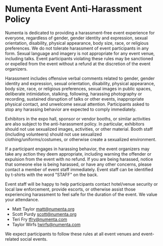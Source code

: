 # Numenta Event Anti-Harassment Policy

Numenta is dedicated to providing a harassment-free event experience for
everyone, regardless of gender, gender identity and expression, sexual
orientation, disability, physical appearance, body size, race, or religious
preferences. We do not tolerate harassment of event participants in any form.
Sexual language and imagery is not appropriate for any event venue, including
talks. Event participants violating these rules may be sanctioned or expelled
from the event without a refund at the discretion of the event organizers.

Harassment includes offensive verbal comments related to gender, gender identity
and expression, sexual orientation, disability, physical appearance, body size,
race, or religious preferences, sexual images in public spaces, deliberate
intimidation, stalking, following, harassing photography or recording, sustained
disruption of talks or other events, inappropriate physical contact, and
unwelcome sexual attention. Participants asked to stop any harassing behavior
are expected to comply immediately.

Exhibitors in the expo hall, sponsor or vendor booths, or similar activities are
also subject to the anti-harassment policy. In particular, exhibitors should not
use sexualized images, activities, or other material. Booth staff (including
volunteers) should not use sexualized clothing/uniforms/costumes, or otherwise
create a sexualized environment.

If a participant engages in harassing behavior, the event organizers may take
any action they deem appropriate, including warning the offender or expulsion
from the event with no refund. If you are being harassed, notice that someone
else is being harassed, or have any other concerns, please contact a member of
event staff immediately. Event staff can be identified by t-shirts with the word
"STAFF" on the back.

Event staff will be happy to help participants contact hotel/venue security or
local law enforcement, provide escorts, or otherwise assist those experiencing
harassment to feel safe for the duration of the event. We value your attendance.

- Matt Taylor <matt@numenta.org>
- Scott Purdy <scott@numenta.org>
- Teri Fry <tfry@numenta.com>
- Taylor Wirfs <twirfs@numenta.com>

We expect participants to follow these rules at all event venues and
event-related social events.
